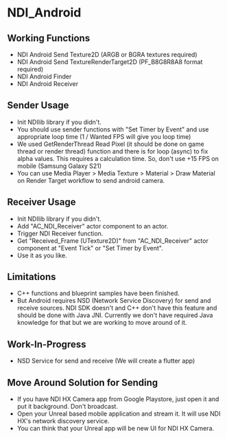 # NDI_Android

## Working Functions
* NDI Android Send Texture2D (ARGB or BGRA textures required)
* NDI Android Send TextureRenderTarget2D (PF_B8G8R8A8 format required)
* NDI Android Finder
* NDI Android Receiver

## Sender Usage
* Init NDIlib library if you didn't.
* You should use sender functions with "Set Timer by Event" and use appropriate loop time (1 / Wanted FPS will give you loop time)
* We used GetRenderThread Read Pixel (it should be done on game thread or render thread) function and there is for loop (async) to fix alpha values. This requires a calculation time. So, don't use +15 FPS on mobile (Samsung Galaxy S21)
* You can use Media Player > Media Texture > Material > Draw Material on Render Target workflow to send android camera.

## Receiver Usage
* Init NDIlib library if you didn't.
* Add "AC_NDI_Receiver" actor component to an actor.
* Trigger NDI Receiver function.
* Get "Received_Frame (UTexture2D)" from "AC_NDI_Receiver" actor component at "Event Tick" or "Set Timer by Event".
* Use it as you like.

## Limitations
* C++ functions and blueprint samples have been finished.
* But Android requires NSD (Network Service Discovery) for send and receive sources.
NDI SDK doesn't and C++ don't have this feature and should be done with Java JNI. Currently we don't have required Java knowledge for that but we are working to move around of it.

## Work-In-Progress
* NSD Service for send and receive (We will create a flutter app)

## Move Around Solution for Sending
* If you have NDI HX Camera app from Google Playstore, just open it and put it background. Don't broadcast.
* Open your Unreal based mobile application and stream it. It will use NDI HX's network discovery service.
* You can think that your Unreal app will be new UI for NDI HX Camera.
